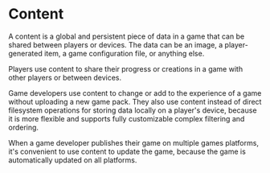 # Content

<include subject="content">

[](/src/utility/gdgotm-beta-notice.md)

</include>

A content is a global and persistent piece of data in a game that can be shared between players or devices. The data can be an image, a player-generated item, a game configuration file, or anything else.

Players use content to share their progress or creations in a game with other players or between devices.

Game developers use content to change or add to the experience of a game without uploading a new game pack. They also use content instead of direct filesystem operations for storing data locally on a player's device, because it is more flexible and supports fully customizable complex filtering and ordering.

When a game developer publishes their game on multiple games platforms, it's convenient to use content to update the game, because the game is automatically updated on all platforms.
